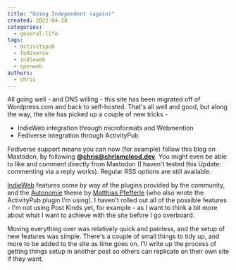 ```yaml
---
title: "Going Independent (again)"
created: 2022-04-28
categories: 
  - general-life
tags: 
  - activitypub
  - fediverse
  - indieweb
  - openweb
authors: 
  - chris
---
```


All going well - and DNS willing - this site has been migrated off of Wordpress.com and back to self-hosted. That's all well and good, but along the way, the site has picked up a couple of new tricks -

- IndieWeb integration through microformats and Webmention
- Fediverse integration through ActivityPub

Fediverse support means you can now (for example) follow this blog on Mastodon, by following **@chris@chrismcleod.dev**. You might even be able to like and comment directly from Mastodon (I haven't tested this Update: commenting via a reply works). Regular RSS options are still available.

[IndieWeb](https://indieweb.org/) features come by way of the plugins provided by the community, and the [Autonomie](https://github.com/pfefferle/Autonomie) theme by [Matthias Pfefferle](https://notiz.blog/) (who also wrote the ActivityPub plugin I'm using). I haven't rolled out all of the possible features - I'm not using Post Kinds yet, for example - as I want to think a bit more about what I want to achieve with the site before I go overboard.

Moving everything over was relatively quick and painless, and the setup of new features was simple. There's a couple of small things to tidy up, and more to be added to the site as time goes on. I'll write up the process of getting things setup in another post so others can replicate on their own site if they want.
